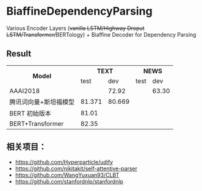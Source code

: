 # BiaffineDependencyParsing
Various Encoder Layers (~~vanilla LSTM/Highway Droput LSTM/Transformer/~~BERTology) + Biaffine Decoder for Dependency Parsing
## Result

<table><tr><th rowspan="2">Model</th><th colspan="2">TEXT</th><th colspan="2">NEWS</th></tr><tr><td>test</td><td>dev</td><td>test</td><td>dev</td></tr><tr><td>AAAI2018</td><td></td><td>72.92</td><td></td><td>63.30</td></tr><tr><td>腾讯词向量+斯坦福模型</td><td>81.371</td><td>80.669</td><td></td><td></td></tr><tr><td>BERT 初始版本</td><td>81.01</td><td></td><td></td><td></td></tr><tr><td>BERT+Transformer</td><td>82.35</td><td></td><td></td><td></td></tr></table>

## 相关项目：
- https://github.com/Hyperparticle/udify
- https://github.com/nikitakit/self-attentive-parser
- https://github.com/WangYuxuan93/CLBT
- https://github.com/stanfordnlp/stanfordnlp

